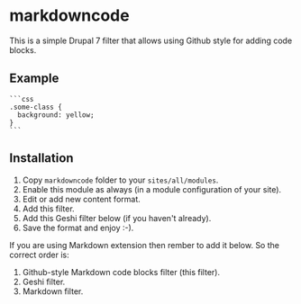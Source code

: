 markdowncode
============

This is a simple Drupal 7 filter that allows using Github style for adding code blocks.

Example
----------

    ```css
    .some-class {
      background: yellow;
    }
    ```

Installation
----------------
1. Copy `markdowncode` folder to your `sites/all/modules`.
2. Enable this module as always (in a module configuration of your site).
3. Edit or add new content format.
4. Add this filter.
5. Add this Geshi filter below (if you haven't already).
6. Save the format and enjoy :-).

If you are using Markdown extension then rember to add it below. So the correct order is:
1. Github-style Markdown code blocks filter (this filter).
2. Geshi filter.
3. Markdown filter.